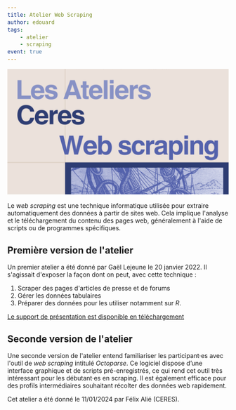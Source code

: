 ```yaml
---
title: Atelier Web Scraping
author: edouard
tags:
    - atelier 
    - scraping
event: true
---
```


![](atelier_web_scraping.png)

Le *web scraping* est une technique informatique utilisée pour extraire automatiquement des données à partir de sites web. Cela implique l'analyse et le téléchargement du contenu des pages web, généralement à l'aide de scripts ou de programmes spécifiques.

## Première version de l'atelier

Un premier atelier a été donné par Gaël Lejeune le 20 janvier 2022. Il s'agissait d'exposer la façon dont on peut, avec cette technique :

1. Scraper des pages d'articles de presse et de forums
2. Gérer les données tabulaires
3. Préparer des données pour les utiliser notamment sur *R*.

[Le support de présentation est disponible en téléchargement](http://memes.sorbonne-universite.fr/wp-content/uploads/2022/02/Gael_Lejeune_Scraping.pdf)

## Seconde version de l'atelier

Une seconde version de l'atelier entend familiariser les participant·es avec l'outil de *web scraping* intitulé *Octoparse*. Ce logiciel dispose d’une interface graphique et de scripts pré-enregistrés, ce qui rend cet outil très intéressant pour les débutant·es en scraping. Il est également efficace pour des profils intermédiaires souhaitant récolter des données web rapidement.

Cet atelier a été donné le 11/01/2024 par Félix Alié (CERES).


